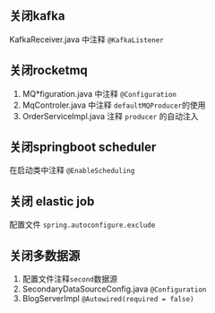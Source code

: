 ## 关闭kafka

KafkaReceiver.java 中注释 `@KafkaListener`

## 关闭rocketmq

1. MQ*figuration.java 中注释 `@Configuration`
2. MqControler.java 中注释 `defaultMQProducer`的使用
3. OrderServiceImpl.java 注释 `producer` 的自动注入

## 关闭springboot scheduler

在启动类中注释 `@EnableScheduling`

## 关闭 elastic job

配置文件 `spring.autoconfigure.exclude`

## 关闭多数据源

1. 配置文件注释`second`数据源
2. SecondaryDataSourceConfig.java `@Configuration`
3. BlogServerImpl `@Autowired(required = false)`
